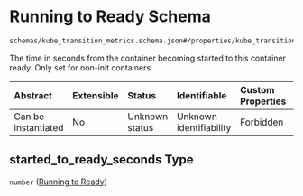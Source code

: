 # Running to Ready Schema

```txt
schemas/kube_transition_metrics.schema.json#/properties/kube_transition_metrics/properties/container/properties/started_to_ready_seconds
```

The time in seconds from the container becoming started to this container ready. Only set for non-init containers.

| Abstract            | Extensible | Status         | Identifiable            | Custom Properties | Additional Properties | Access Restrictions | Defined In                                                                                            |
| :------------------ | :--------- | :------------- | :---------------------- | :---------------- | :-------------------- | :------------------ | :---------------------------------------------------------------------------------------------------- |
| Can be instantiated | No         | Unknown status | Unknown identifiability | Forbidden         | Allowed               | none                | [kube\_transition\_metrics.schema.json\*](kube_transition_metrics.schema.json "open original schema") |

## started\_to\_ready\_seconds Type

`number` ([Running to Ready](kube_transition_metrics-properties-metrics-properties-container-metrics-properties-running-to-ready-1.md))
